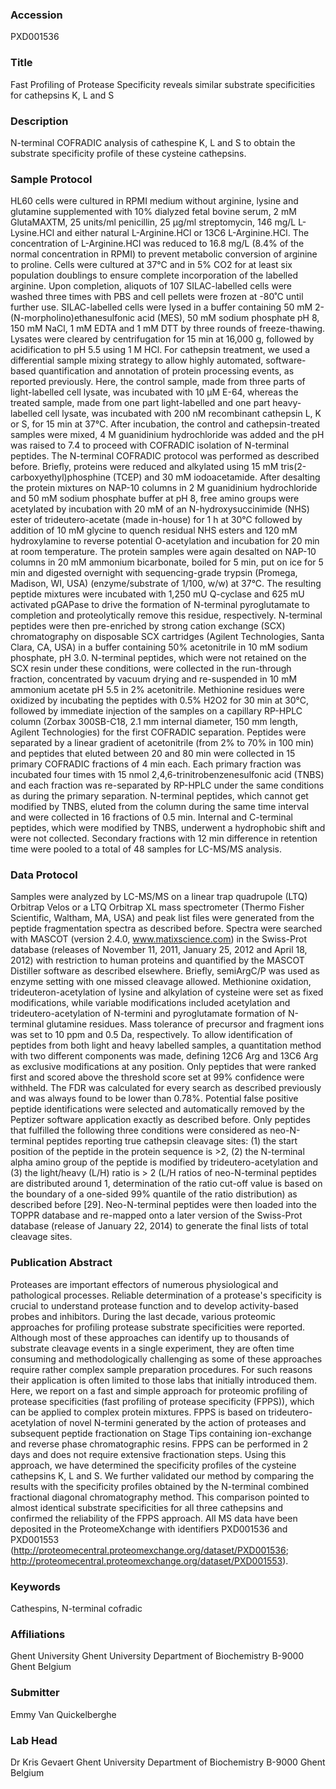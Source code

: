 ### Accession
PXD001536

### Title
Fast Profiling of Protease Specificity reveals similar substrate specificities for cathepsins K, L and S

### Description
N-terminal COFRADIC analysis of cathespine K, L and S to obtain the  substrate specificity profile of these cysteine cathepsins.

### Sample Protocol
HL60 cells were cultured in RPMI medium without arginine, lysine and glutamine supplemented with 10% dialyzed fetal bovine serum, 2 mM GlutaMAXTM, 25 units/ml penicillin, 25 µg/ml streptomycin, 146 mg/L L-Lysine.HCl and either natural L-Arginine.HCl or 13C6 L-Arginine.HCl. The concentration of L-Arginine.HCl was reduced to 16.8 mg/L (8.4% of the normal concentration in RPMI) to prevent metabolic conversion of arginine to proline. Cells were cultured at 37°C and in 5% CO2 for at least six population doublings to ensure complete incorporation of the labelled arginine. Upon completion, aliquots of 107 SILAC-labelled cells were washed three times with PBS and cell pellets were frozen at -80˚C until further use. SILAC-labelled cells were lysed in a buffer containing 50 mM 2-(N-morpholino)ethanesulfonic acid (MES), 50 mM sodium phosphate pH 8, 150 mM NaCl, 1 mM EDTA and 1 mM DTT by three rounds of freeze-thawing. Lysates were cleared by centrifugation for 15 min at 16,000 g, followed by acidification to pH 5.5 using 1 M HCl. For cathepsin treatment, we used a differential sample mixing strategy to allow highly automated, software-based quantification and annotation of protein processing events, as reported previously. Here, the control sample, made from three parts of light-labelled cell lysate, was incubated with 10 µM E-64, whereas the treated sample, made from one part light-labelled and one part heavy-labelled cell lysate, was incubated with 200 nM recombinant cathepsin L, K or S, for 15 min at 37°C. After incubation, the control and cathepsin-treated samples were mixed, 4 M guanidinium hydrochloride was added and the pH was raised to 7.4 to proceed with COFRADIC isolation of N-terminal peptides. The N-terminal COFRADIC protocol was performed as described before. Briefly, proteins were reduced and alkylated using 15 mM tris(2-carboxyethyl)phosphine (TCEP) and 30 mM iodoacetamide. After desalting the protein mixtures on NAP-10 columns in 2 M guanidinium hydrochloride and 50 mM sodium phosphate buffer at pH 8, free amino groups were acetylated by incubation with 20 mM of an N-hydroxysuccinimide (NHS) ester of trideutero-acetate (made in-house) for 1 h at 30°C followed by addition of 10 mM glycine to quench residual NHS esters and 120 mM hydroxylamine to reverse potential O-acetylation and incubation for 20 min at room temperature. The protein samples were again desalted on NAP-10 columns in 20 mM ammonium bicarbonate, boiled for 5 min, put on ice for 5 min and digested overnight with sequencing-grade trypsin (Promega, Madison, WI, USA) (enzyme/substrate of 1/100, w/w) at 37°C. The resulting peptide mixtures were incubated with 1,250 mU Q-cyclase and 625 mU activated pGAPase to drive the formation of N-terminal pyroglutamate to completion and proteolytically remove this residue, respectively. N-terminal peptides were then pre-enriched by strong cation exchange (SCX) chromatography on disposable SCX cartridges (Agilent Technologies, Santa Clara, CA, USA) in a buffer containing 50% acetonitrile in 10 mM sodium phosphate, pH 3.0. N-terminal peptides, which were not retained on the SCX resin under these conditions, were collected in the run-through fraction, concentrated by vacuum drying and re-suspended in 10 mM ammonium acetate pH 5.5 in 2% acetonitrile. Methionine residues were oxidized by incubating the peptides with 0.5% H2O2 for 30 min at 30°C, followed by immediate injection of the samples on a capillary RP-HPLC column (Zorbax 300SB-C18, 2.1 mm internal diameter, 150 mm length, Agilent Technologies) for the first COFRADIC separation. Peptides were separated by a linear gradient of acetonitrile (from 2% to 70% in 100 min) and peptides that eluted between 20 and 80 min were collected in 15 primary COFRADIC fractions of 4 min each. Each primary fraction was incubated four times with 15 nmol 2,4,6-trinitrobenzenesulfonic acid (TNBS) and each fraction was re-separated by RP-HPLC under the same conditions as during the primary separation. N-terminal peptides, which cannot get modified by TNBS, eluted from the column during the same time interval and were collected in 16 fractions of 0.5 min. Internal and C-terminal peptides, which were modified by TNBS, underwent a hydrophobic shift and were not collected. Secondary fractions with 12 min difference in retention time were pooled to a total of 48 samples for LC-MS/MS analysis.

### Data Protocol
Samples were analyzed by LC-MS/MS on a linear trap quadrupole (LTQ) Orbitrap Velos or a LTQ Orbitrap XL mass spectrometer (Thermo Fisher Scientific, Waltham, MA, USA) and peak list files were generated from the peptide fragmentation spectra as described before. Spectra were searched with MASCOT (version 2.4.0, www.matixscience.com) in the Swiss-Prot database (releases of November 11, 2011, January 25, 2012 and April 18, 2012) with restriction to human proteins and quantified by the MASCOT Distiller software as described elsewhere. Briefly, semiArgC/P was used as enzyme setting with one missed cleavage allowed. Methionine oxidation, trideuteron-acetylation of lysine and alkylation of cysteine were set as fixed modifications, while variable modifications included acetylation and trideutero-acetylation of N-termini and pyroglutamate formation of N-terminal glutamine residues. Mass tolerance of precursor and fragment ions was set to 10 ppm and 0.5 Da, respectively. To allow identification of peptides from both light and heavy labelled samples, a quantitation method with two different components was made, defining 12C6 Arg and 13C6 Arg as exclusive modifications at any position. Only peptides that were ranked first and scored above the threshold score set at 99% confidence were withheld. The FDR was calculated for every search as described previously and was always found to be lower than 0.78%. Potential false positive peptide identifications were selected and automatically removed by the Peptizer software application exactly as described before. Only peptides that fulfilled the following three conditions were considered as neo-N-terminal peptides reporting true cathepsin cleavage sites: (1) the start position of the peptide in the protein sequence is >2, (2) the N-terminal alpha amino group of the peptide is modified by trideutero-acetylation and (3) the light/heavy (L/H) ratio is > 2 (L/H ratios of neo-N-terminal peptides are distributed around 1, determination of the ratio cut-off value is based on the boundary of a one-sided 99% quantile of the ratio distribution) as described before [29]. Neo-N-terminal peptides were then loaded into the TOPPR database and re-mapped onto a later version of the Swiss-Prot database (release of January 22, 2014) to generate the final lists of total cleavage sites.

### Publication Abstract
Proteases are important effectors of numerous physiological and pathological processes. Reliable determination of a protease's specificity is crucial to understand protease function and to develop activity-based probes and inhibitors. During the last decade, various proteomic approaches for profiling protease substrate specificities were reported. Although most of these approaches can identify up to thousands of substrate cleavage events in a single experiment, they are often time consuming and methodologically challenging as some of these approaches require rather complex sample preparation procedures. For such reasons their application is often limited to those labs that initially introduced them. Here, we report on a fast and simple approach for proteomic profiling of protease specificities (fast profiling of protease specificity (FPPS)), which can be applied to complex protein mixtures. FPPS is based on trideutero-acetylation of novel N-termini generated by the action of proteases and subsequent peptide fractionation on Stage Tips containing ion-exchange and reverse phase chromatographic resins. FPPS can be performed in 2 days and does not require extensive fractionation steps. Using this approach, we have determined the specificity profiles of the cysteine cathepsins K, L and S. We further validated our method by comparing the results with the specificity profiles obtained by the N-terminal combined fractional diagonal chromatography method. This comparison pointed to almost identical substrate specificities for all three cathepsins and confirmed the reliability of the FPPS approach. All MS data have been deposited in the ProteomeXchange with identifiers PXD001536 and PXD001553 (http://proteomecentral.proteomexchange.org/dataset/PXD001536; http://proteomecentral.proteomexchange.org/dataset/PXD001553).

### Keywords
Cathespins, N-terminal cofradic

### Affiliations
Ghent University
Ghent University Department of Biochemistry B-9000 Ghent Belgium

### Submitter
Emmy Van Quickelberghe

### Lab Head
Dr Kris Gevaert
Ghent University Department of Biochemistry B-9000 Ghent Belgium


